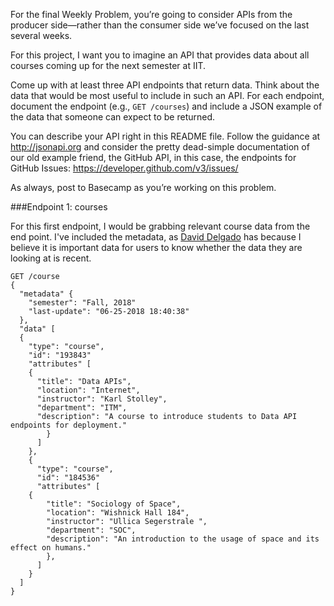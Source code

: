 For the final Weekly Problem, you’re going to consider APIs from the producer side—rather than the
consumer side we’ve focused on the last several weeks.

For this project, I want you to imagine an API that provides data about all courses coming up for
the next semester at IIT.

Come up with at least three API endpoints that return data. Think about the data that would be most
useful to include in such an API. For each endpoint, document the endpoint (e.g., `GET /courses`)
and include a JSON example of the data that someone can expect to be returned.

You can describe your API right in this README file. Follow the guidance at <http://jsonapi.org>
and consider the pretty dead-simple documentation of our old example friend, the GitHub API, in this
case, the endpoints for GitHub Issues: <https://developer.github.com/v3/issues/>

As always, post to Basecamp as you’re working on this problem.


###Endpoint 1: courses

For this first endpoint, I would be grabbing relevant course data from the end point.
I've included the metadata, as [David Delgado](https://github.com/ddelgad5) has because
I believe it is important data for users to know whether the data they are looking at is recent.

```
GET /course
{
  "metadata" {
    "semester": "Fall, 2018"
    "last-update": "06-25-2018 18:40:38"
  },
  "data" [
  {
    "type": "course",
    "id": "193843"
    "attributes" [
    {
      "title": "Data APIs",
      "location": "Internet",
      "instructor": "Karl Stolley",
      "department": "ITM",
      "description": "A course to introduce students to Data API endpoints for deployment."
        }
      ]
    },
    {
      "type": "course",
      "id": "184536"
      "attributes" [
    {
        "title": "Sociology of Space",
        "location": "Wishnick Hall 184",
        "instructor": "Ullica Segerstrale ",
        "department": "SOC",
        "description": "An introduction to the usage of space and its effect on humans."
        },
      ]
    }
  ]
}
```
